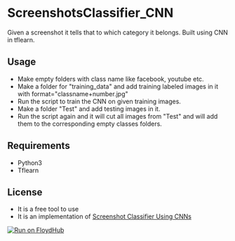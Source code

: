 # ScreenshotsClassifier_CNN
Given a screenshot it tells that to which category it belongs. Built using CNN in tflearn.


## Usage
- Make empty folders with class name like facebook, youtube etc.
- Make a folder for "training_data" and add training labeled images in it with format="classname+number.jpg"
- Run the script to train the CNN on given training images.
- Make a folder "Test" and add testing images in it.
- Run the script again and it will cut all images from "Test" and will add them to the corresponding empty classes folders.

## Requirements
- Python3
- Tflearn

## License
- It is a free tool to use
- It is an implementation of [Screenshot Classifier Using CNNs](https://www.academia.edu/37050593/Screenshot_Classification_Using_Convolututional_Neural_Networks)



[![Run on FloydHub](https://static.floydhub.com/button/button-small.svg)](https://floydhub.com/run)
